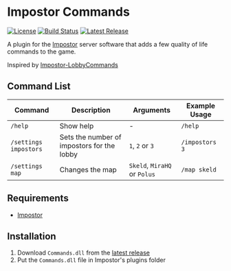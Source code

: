 # Impostor Commands
[![License](https://img.shields.io/github/license/shepherdjerred-impostor/commands)](https://github.com/shepherdjerred-impostor/commands/blob/main/LICENSE)
[![Build Status](https://img.shields.io/github/workflow/status/shepherdjerred-impostor/commands/CI)](https://github.com/shepherdjerred-impostor/commands/actions)
[![Latest Release](https://img.shields.io/github/v/release/shepherdjerred-impostor/commands?include_prereleases)](https://github.com/shepherdjerred-impostor/commands/releases)

A plugin for the [Impostor](https://github.com/Impostor/Impostor) server software that adds a few quality of life commands to the game.

Inspired by [Impostor-LobbyCommands](https://github.com/oliver4888/Impostor-LobbyCommands)

## Command List
| Command | Description | Arguments | Example Usage |
| --- | --- | --- | --- |
| `/help` | Show help | - | `/help` |
| `/settings impostors` | Sets the number of impostors for the lobby | `1`, `2` or `3` | `/impostors 3` |
| `/settings map` | Changes the map | `Skeld`, `MiraHQ` or `Polus` | `/map skeld` |

## Requirements
* [Impostor](https://github.com/Impostor/Impostor) 

## Installation
1. Download `Commands.dll` from the [latest release](https://github.com/shepherdjerred-imposter/commands/releases)
2. Put the `Commands.dll` file in Impostor's plugins folder
